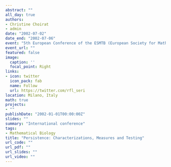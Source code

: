 ```yaml
---
abstract: ""
all_day: true
authors:
- Christine Choirat
- admin
date: "2002-07-02"
date_end: "2002-07-06"
event: "5th European Conference of the ESMTB (European Society for Mathematical and Theoretical Biology) on Mathematical Modelling and Computing in Biology and Medicine"
event_url: ""
featured: false
image:
  caption: ''
  focal_point: Right
links:
- icon: twitter
  icon_pack: fab
  name: Follow
  url: https://twitter.com/rfl_seri
location: Milano, Italy
math: true
projects:
- ""
publishDate: "2002-01-01T00:00:00Z"
slides: ""
summary: "International conference"
tags:
- Mathematical Biology
title: "Persistence: Characterizations, Measures and Testing"
url_code: ""
url_pdf: ""
url_slides: ""
url_video: ""
---
```

